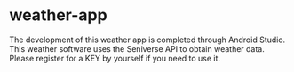# weather-app
The development of this weather app is completed through Android Studio. This weather software uses the Seniverse API to obtain weather data. Please register for a KEY by yourself if you need to use it.
